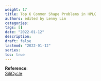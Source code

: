 ```yaml
---
weight: 17
title: Top 6 Common Shape Problems in HPLC
authors: edited by Lenny Lin
categories: 
tags: []
date: "2022-01-12"
description: 
draft: false
lastmod: "2022-01-12"
series: 
toc: true
---
```



<!--more-->


**Reference**:  
[SiliCycle](https://www.silicycle.com/articles/cat/product-blog/post/how-to-get-the-perfect-shape-according-to-experts-top-6-most-common-shape-problems-in-hplc/?utm_medium=blog)
